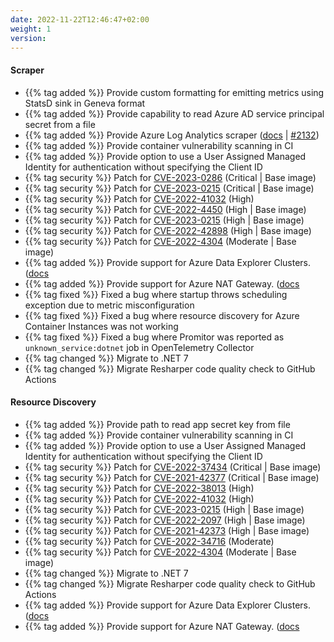 ```yaml
---
date: 2022-11-22T12:46:47+02:00
weight: 1
version:
---
```


#### Scraper

- {{% tag added %}} Provide custom formatting for emitting metrics using StatsD sink in Geneva format
- {{% tag added %}} Provide capability to read Azure AD service principal secret from a file
- {{% tag added %}} Provide Azure Log Analytics scraper ([docs](https://docs.promitor.io/v2.9/scraping/providers/log-analytics/)
| [#2132](https://github.com/tomkerkhove/promitor/pull/2132))
- {{% tag added %}} Provide container vulnerability scanning in CI
- {{% tag added %}} Provide option to use a User Assigned Managed Identity for authentication without specifying the Client ID
- {{% tag security %}} Patch for [CVE-2023-0286](https://github.com/advisories/GHSA-x4qr-2fvf-3mr5) (Critical | Base image)
- {{% tag security %}} Patch for [CVE-2023-0215](https://github.com/advisories/GHSA-x4qr-2fvf-3mr5) (Critical | Base image)
- {{% tag security %}} Patch for [CVE-2022-41032](https://github.com/advisories/GHSA-g3q9-xf95-8hp5) (High)
- {{% tag security %}} Patch for [CVE-2022-4450](https://github.com/advisories/GHSA-v5w6-wcm8-jm4q) (High | Base image)
- {{% tag security %}} Patch for [CVE-2023-0215](https://github.com/advisories/GHSA-r7jw-wp68-3xch) (High | Base image)
- {{% tag security %}} Patch for [CVE-2022-42898](https://access.redhat.com/security/cve/cve-2022-42898) (High | Base image)
- {{% tag security %}} Patch for [CVE-2022-4304](https://github.com/advisories/GHSA-p52g-cm5j-mjv4) (Moderate | Base image)
- {{% tag added %}} Provide support for Azure Data Explorer Clusters. ([docs](https://docs.promitor.io/v2.9/scraping/providers/data-explorer-clusters.md)
- {{% tag added %}} Provide support for Azure NAT Gateway. ([docs](https://docs.promitor.io/v2.9/scraping/providers/nat-gateway.md)
- {{% tag fixed %}} Fixed a bug where startup throws scheduling exception due to metric misconfiguration
- {{% tag fixed %}} Fixed a bug where resource discovery for Azure Container Instances was not working
- {{% tag fixed %}} Fixed a bug where Promitor was reported as `unknown_service:dotnet` job in OpenTelemetry Collector
- {{% tag changed %}} Migrate to .NET 7
- {{% tag changed %}} Migrate Resharper code quality check to GitHub Actions

#### Resource Discovery

- {{% tag added %}} Provide path to read app secret key from file
- {{% tag added %}} Provide container vulnerability scanning in CI
- {{% tag added %}} Provide option to use a User Assigned Managed Identity for authentication without specifying the Client ID
- {{% tag security %}} Patch for [CVE-2022-37434](https://github.com/advisories/GHSA-cfmr-vrgj-vqwv) (Critical | Base image)
- {{% tag security %}} Patch for [CVE-2021-42377](https://github.com/advisories/GHSA-phvg-gc27-gjwp) (Critical | Base image)
- {{% tag security %}} Patch for [CVE-2022-38013](https://github.com/advisories/GHSA-r8m2-4x37-6592) (High)
- {{% tag security %}} Patch for [CVE-2022-41032](https://github.com/advisories/GHSA-g3q9-xf95-8hp5) (High)
- {{% tag security %}} Patch for [CVE-2023-0215](https://github.com/advisories/GHSA-r7jw-wp68-3xch) (High | Base image)
- {{% tag security %}} Patch for [CVE-2022-2097](https://github.com/advisories/GHSA-3wx7-46ch-7rq2) (High | Base image)
- {{% tag security %}} Patch for [CVE-2021-42373](https://github.com/advisories/GHSA-6w3h-h7gw-72qf) (High | Base image)
- {{% tag security %}} Patch for [CVE-2022-34716](https://github.com/advisories/GHSA-2m65-m22p-9wjw) (Moderate)
- {{% tag security %}} Patch for [CVE-2022-4304](https://github.com/advisories/GHSA-p52g-cm5j-mjv4) (Moderate | Base image)
- {{% tag changed %}} Migrate to .NET 7
- {{% tag changed %}} Migrate Resharper code quality check to GitHub Actions
- {{% tag added %}} Provide support for Azure Data Explorer Clusters. ([docs](https://docs.promitor.io/v2.9/scraping/providers/data-explorer-clusters.md)
- {{% tag added %}} Provide support for Azure NAT Gateway. ([docs](https://docs.promitor.io/v2.9/scraping/providers/nat-gateway.md)
